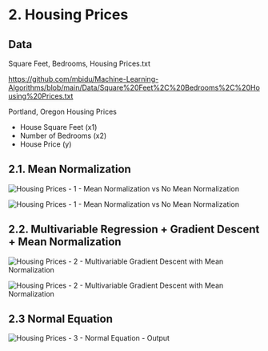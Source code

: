 # 2. Housing Prices

## Data

Square Feet, Bedrooms, Housing Prices.txt

https://github.com/mbidu/Machine-Learning-Algorithms/blob/main/Data/Square%20Feet%2C%20Bedrooms%2C%20Housing%20Prices.txt

Portland, Oregon Housing Prices
- House Square Feet (x1)
- Number of Bedrooms (x2)
- House Price (y)

## 2.1. Mean Normalization

![Housing Prices - 1 - Mean Normalization vs No Mean Normalization](https://user-images.githubusercontent.com/84108349/150452979-17876d74-eb39-4d26-ac53-6c865cb3a489.png)

![Housing Prices - 1 - Mean Normalization vs No Mean Normalization](https://user-images.githubusercontent.com/84108349/150453202-4527b14d-c3d6-4923-abb3-4af3908412e9.PNG)

## 2.2. Multivariable Regression + Gradient Descent + Mean Normalization

![Housing Prices - 2 - Multivariable Gradient Descent with Mean Normalization](https://user-images.githubusercontent.com/84108349/150453030-81c6733f-9821-4bd4-99a1-4f61cce51499.png)

![Housing Prices - 2 - Multivariable Gradient Descent with Mean Normalization](https://user-images.githubusercontent.com/84108349/150453225-245e3039-cd62-4f35-8d0e-abc239a5ebfd.PNG)

## 2.3 Normal Equation

![Housing Prices - 3 - Normal Equation - Output](https://user-images.githubusercontent.com/84108349/150453241-ffcf9168-52cd-4646-af8c-68d5fad6cb85.PNG)
